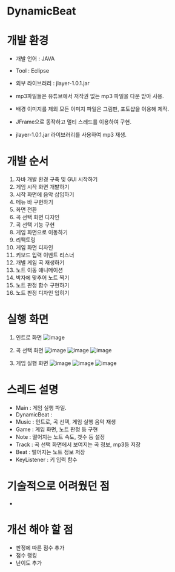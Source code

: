 # DynamicBeat
# 개발 환경
- 개발 언어 : JAVA
- Tool : Eclipse
- 외부 라이브러리 : jlayer-1.0.1.jar

- mp3파일들은 유튜브에서 저작권 없는 mp3 파일을 다운 받아 사용.
- 배경 이미지를 제외 모든 이미지 파일은 그림판, 포토샵을 이용해 제작.
- JFrame으로 동작하고 멀티 스레드를 이용하여 구현.
- jlayer-1.0.1.jar 라이브러리를 사용하여 mp3 재생.

# 개발 순서
1. 자바 개발 환경 구축 및 GUI 시작하기
2. 게임 시작 화면 개발하기
3. 시작 화면에 음악 삽입하기
4. 메뉴 바 구현하기
5. 화면 전환
6. 곡 선택 화면 디자인
7. 곡 선택 기능 구현
8. 게임 화면으로 이동하기
9. 리팩토링
10. 게임 화면 디자인
11. 키보드 입력 이벤트 리스너
12. 개별 게임 곡 재생하기
13. 노트 이동 애니메이션
14. 박자에 맞추어 노트 찍기
15. 노트 판정 함수 구현하기
16. 노트 판정 디자인 입히기

# 실행 화면
1. 인트로 화면
![image](https://user-images.githubusercontent.com/106687047/182035658-1b48a80e-5dbf-4c39-8fb7-27ed64f4445f.png)

2. 곡 선택 화면
![image](https://user-images.githubusercontent.com/106687047/182035723-af9a0330-6b87-404d-8638-347ecbc30f98.png)
![image](https://user-images.githubusercontent.com/106687047/182035733-6c9666e4-0dc2-45b4-9bc0-b824ebd36e20.png)
![image](https://user-images.githubusercontent.com/106687047/182035736-e165ea3e-1501-4f89-a988-74a5778dee87.png)

4. 게임 실행 화면
![image](https://user-images.githubusercontent.com/106687047/182035770-617c36b3-80b6-4a5c-b5af-67360bff6f93.png)
![image](https://user-images.githubusercontent.com/106687047/182035774-0ed2bbdc-1ebb-427b-bd85-bc38c2f29ce9.png)
![image](https://user-images.githubusercontent.com/106687047/182035778-b8af3068-7230-4a09-9dd0-396a10398254.png)

# 스레드 설명
- Main : 게임 실행 파일.
- DynamicBeat :
- Music : 인트로, 곡 선택, 게임 실행 음악 재생
- Game : 게임 화면, 노트 판정 등 구현
- Note : 떨어지는 노트 속도, 갯수 등 설정
- Track : 곡 선택 화면에서 보여지는 곡 정보, mp3등 저장
- Beat : 떨어지는 노트 정보 저장
- KeyListener : 키 입력 함수

# 기술적으로 어려웠던 점
- 

# 개선 해야 할 점
- 판정에 따른 점수 추가
- 점수 랭킹
- 난이도 추가
